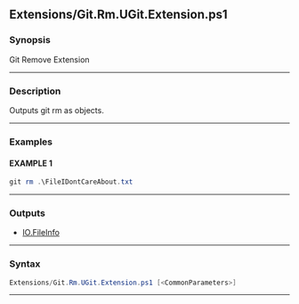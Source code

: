 
Extensions/Git.Rm.UGit.Extension.ps1
------------------------------------
### Synopsis
Git Remove Extension

---
### Description

Outputs git rm as objects.

---
### Examples
#### EXAMPLE 1
```PowerShell
git rm .\FileIDontCareAbout.txt
```

---
### Outputs
* [IO.FileInfo](https://learn.microsoft.com/en-us/dotnet/api/System.IO.FileInfo)




---
### Syntax
```PowerShell
Extensions/Git.Rm.UGit.Extension.ps1 [<CommonParameters>]
```
---



